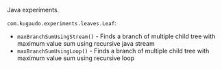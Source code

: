 Java experiments.

`com.kugaudo.experiments.leaves.Leaf`:
* `maxBranchSumUsingStream()` - Finds a branch of multiple child tree with maximum value sum using recursive java stream
* `maxBranchSumUsingLoop()` - Finds a branch of multiple child tree with maximum value sum using recursive loop
